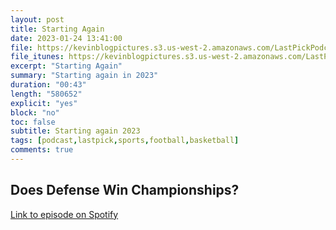 ```yaml
---
layout: post
title: Starting Again
date: 2023-01-24 13:41:00
file: https://kevinblogpictures.s3.us-west-2.amazonaws.com/LastPickPodcastE13.mp3
file_itunes: https://kevinblogpictures.s3.us-west-2.amazonaws.com/LastPickPodcastE13.m4a
excerpt: "Starting Again"
summary: "Starting again in 2023"
duration: "00:43"
length: "580652"
explicit: "yes"
block: "no"
toc: false
subtitle: Starting again 2023
tags: [podcast,lastpick,sports,football,basketball]
comments: true
---
```


## Does Defense Win Championships?
[Link to episode on Spotify](https://open.spotify.com/episode/08uWk9JnY5MB78EjexMJ7Q?si=f45500dd179448a9)
